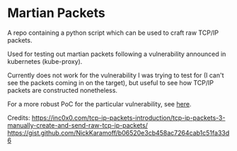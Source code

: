 # Martian Packets

A repo containing a python script which can be used to craft raw TCP/IP packets.

Used for testing out martian packets following a vulnerability announced in kubernetes (kube-proxy).

Currently does not work for the vulnerability I was trying to test for (I can't see the packets coming in on the target), but useful to see how TCP/IP packets are constructed nonetheless.

For a more robust PoC for the particular vulnerability, see [here](https://github.com/kubernetes/kubernetes/issues/90259).

Credits:
https://inc0x0.com/tcp-ip-packets-introduction/tcp-ip-packets-3-manually-create-and-send-raw-tcp-ip-packets/
https://gist.github.com/NickKaramoff/b06520e3cb458ac7264cab1c51fa33d6
